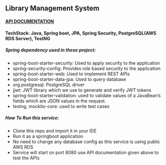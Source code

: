 ## Library Management System

#### [API DOCUMENTATION](https://documenter.getpostman.com/view/10132051/2s83zmKgj2)

#### TechStack: Java, Spring boot, JPA, Spring Security, PostgreSQL(AWS RDS Server), TestNG

##### Spring dependency used in these project:
* spring-boot-starter-security: Used to apply security to the application
* spring-security-config: Provides role based security to the application
* spring-boot-starter-web: Used to implement REST APIs
* spring-boot-starter-data-jpa: Used to query database
* org.postgresql: PostgreSQL driver
* jjwt: JWT library which we use to generate and verify JWT tokens
* spring-boot-starter-validation: used to validate values of a JavaBean’s fields which are JSON values in the request.
* testng, mockito-core: used to write test cases

##### How To Run this service:
* Clone this repo and import it in your IDE
* Run it as a springboot application
* No need to change any database config as this service is using public AWS RDS
* Service will start on port 8080 use API documentation given above to test the APIs